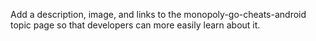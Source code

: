 Add a description, image, and links to the monopoly-go-cheats-android topic page so that developers can more easily learn about it.
